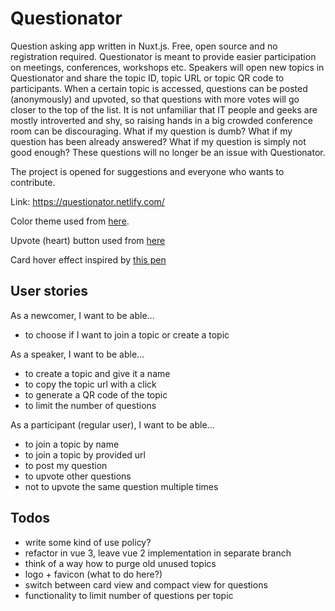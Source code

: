# Questionator

Question asking app written in Nuxt.js. Free, open source and no registration required. 
Questionator is meant to provide easier participation on meetings, conferences, workshops etc. 
Speakers will open new topics in Questionator and share the topic ID, topic URL or topic QR code to participants. When a certain topic is accessed, questions can be posted (anonymously) and upvoted, so that questions with more votes will go closer to the top of the list. It is not unfamiliar that IT people and geeks are mostly introverted and shy, so raising hands in a big crowded conference room can be discouraging. What if my question is dumb? What if my question has been already answered? What if my question is simply not good enough? These questions will no longer be an issue with Questionator.

The project is opened for suggestions and everyone who wants to contribute.

Link: https://questionator.netlify.com/

Color theme used from [here](https://colorhunt.co/palette/163836).

Upvote (heart) button used from [here](https://codepen.io/jonitrythall/pen/myEpeV)

Card hover effect inspired by [this pen](https://codepen.io/rafaelavlucas/pen/rQWJYG)


## User stories

As a newcomer, I want to be able...
- to choose if I want to join a topic or create a topic

As a speaker, I want to be able...
- to create a topic and give it a name
- to copy the topic url with a click
- to generate a QR code of the topic
- to limit the number of questions 

As a participant (regular user), I want to be able...
- to join a topic by name
- to join a topic by provided url
- to post my question
- to upvote other questions
- not to upvote the same question multiple times

## Todos

- write some kind of use policy?
- refactor in vue 3, leave vue 2 implementation in separate branch
- think of a way how to purge old unused topics
- logo + favicon (what to do here?)
- switch between card view and compact view for questions
- functionality to limit number of questions per topic
